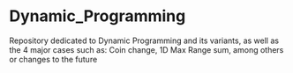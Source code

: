 # Dynamic_Programming
Repository dedicated to Dynamic Programming and its variants, as well as the 4 major cases such as: Coin change, 1D Max Range sum, among others
or changes to the future
